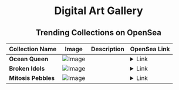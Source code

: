<div align="center">

# Digital Art Gallery

## Trending Collections on OpenSea

| Collection Name                       | Image                                                                                     | Description                       | OpenSea Link                                                                                          |
|---------------------------------------|-------------------------------------------------------------------------------------------|-----------------------------------|--------------------------------------------------------------------------------------------------------|
| **Ocean Queen** | ![Image](https://i.seadn.io/s/raw/files/792a588ee8864a18441ee223e80c19ca.png?w=500&auto=format?w=200&auto=format) |  | <details><summary>Link</summary>[Ocean Queen](https://opensea.io/collection/ocean-queen-1)</details> |
| **Broken Idols** | ![Image](https://i.seadn.io/s/raw/files/45ba8605cbb2619040a83386fb571afb.png?w=500&auto=format?w=200&auto=format) |  | <details><summary>Link</summary>[Broken Idols](https://opensea.io/collection/broken-idols)</details> |
| **Mitosis Pebbles** | ![Image](https://i.seadn.io/s/raw/files/10431ffa5b8f5ddaba91fb565cb028f3.gif?w=500&auto=format?w=200&auto=format) |  | <details><summary>Link</summary>[Mitosis Pebbles](https://opensea.io/collection/mitosis-pebbles)</details> |

</div>